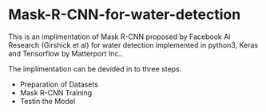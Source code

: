 # Mask-R-CNN-for-water-detection
This is an implimentation of Mask R-CNN proposed by Facebook AI Research (Girshick et al) for water detection implemented in python3, Keras and Tensorflow by Matterport Inc..

The implimentation can be devided in to three steps.
* Preparation of Datasets
* Mask R-CNN Training
* Testin the Model
